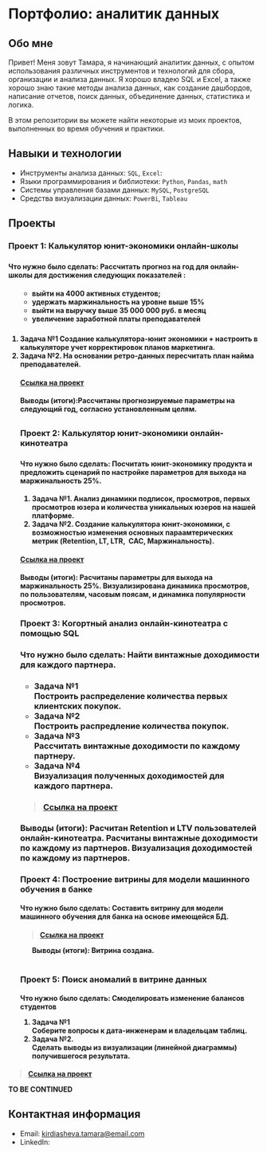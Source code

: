 # Портфолио: аналитик данных

## Обо мне  

Привет! Меня зовут Тамара, я начинающий аналитик данных, с опытом использования различных инструментов и технологий для сбора, организации и анализа данных. 
Я хорошо владею SQL и Excel, а также хорошо знаю такие методы анализа данных, как создание дашбордов, написание отчетов, поиск данных, объединение данных, статистика и логика.

В этом репозитории вы можете найти некоторые из моих проектов, выполненных во время обучения и практики.
<br>

## Навыки и технологии
- Инструменты анализа данных: ``SQL``, ``Excel``: 
- Языки программирования и библиотеки: ``Python``, ``Pandas``, ``math`` 
- Системы управления базами данных: ``MySQL``, ``PostgreSQL``
- Средства визуализации данных: ``PowerBi``, ``Tableau``


## Проекты

<p><h3> Проект 1: Калькулятор юнит-экономики онлайн-школы<h3></p> 
<p><h4> Что нужно было сделать: Рассчитать прогноз на год для онлайн-школы для достижения следующих показателей :<h4><p>
<ol>
<ul>
<li>выйти на 4000 активных студентов;</li>
<li> удержать маржинальность на уровне выше 15%</li>
<li>выйти на выручку выше 35 000 000 руб. в месяц</li>
<li>увеличение заработной платы преподавателей</li><h5></ul>
<p> 
 

<li>Задача №1 Создание калькулятора-юнит экономики + настроить в калькуляторе учет корректировок планов маркетинга.</li>  
<li>Задача №2. На основании ретро-данных пересчитать план найма преподавателей.</li>
</p>
<p>
<h4> <a href="https://docs.google.com/spreadsheets/d/1PPoHrwe7GlqwvhfOBg4l-c8zc4Qhu9loflr3Sffcrck/edit?usp=sharing">Ссылка на проект</a><h4>
 
<p><h4>Выводы (итоги):Рассчитаны прогнозируемые параметры на следующий год, согласно установленным целям.<h4><p> 

##

<p><h3> Проект 2: Калькулятор юнит-экономики онлайн-кинотеатра<h3></p>
<p><h4> Что нужно было сделать: Посчитать юнит-экономику продукта и предложить сценарий по настройке параметров для выхода на маржинальность 25%.<h4><p>
<ol>
<li>Задача №1. Анализ динамики подписок, просмотров, первых просмотров юзера и количества уникальных юзеров на нашей платформе.</li>
<li>Задача №2. Создание калькулятора юнит-экономики, с возможностью изменения основных параамтерических метрик (Retention, LT,  LTR,  CAC, Маржинальность).</li>
</ol>


<h4><a href="https://docs.google.com/presentation/d/11yttH-shCBfGj7MqeJ2MImUGV2p-4RL8/edit?usp=sharing&ouid=100628878406929974425&rtpof=true&sd=true">Ссылка на проект<h4></a>
 
 
<p><h4>Выводы (итоги): Расчитаны параметры для выхода на маржинальность 25%. Визуализирована динамика просмотров, по пользователям, часовым поясам, и динамика популярности просмотров.<h4></p>

<p> 
<p><h3> Проект 3: Когортный анализ онлайн-кинотеатра с помощью SQL<h3></p>
<p>Что нужно было сделать: Найти винтажные доходимости для каждого партнера.<p>
<ul><h4>
<li>Задача №1</li> Построить распределение количества первых клиентских покупок.
<li>Задача №2</li> Построить распредление количества покупок.
<li>Задача №3</li> Рассчитать винтажные доходимости по каждому партнеру.
<li>Задача №4</li> Визуализация полученных доходимостей для каждого партнера.<h4>
</ul>

> <h4><a href="https://docs.google.com/spreadsheets/d/1-8B0LTyAIs12K9LL9S2Gp4WF5TBMNAbi/edit?usp=sharing&ouid=100628878406929974425&rtpof=true&sd=true" >Ссылка на проект</h4></a>

<p>Выводы (итоги): Расчитан Retention и LTV пользователей онлайн-кинотеатра. Расчитаны винтажные доходимости по каждому из партнеров. Визуализация доходимостей по каждому из партнеров.

<p> 
<p><h3> Проект 4: Построение витрины для модели машинного обучения в банке </p>
<p><h4>Что нужно было сделать: Cоставить витрину для модели машинного обучения для банка на основе имеющейся БД.<h4></p>

 
> <a href="https://docs.google.com/spreadsheets/d/1OxlCwOC1IchLd9FARaD4arCrzy81TdVr/edit?usp=sharing&ouid=100628878406929974425&rtpof=true&sd=true">Ссылка на проект</a>
  
<ol>Выводы (итоги): Витрина создана. </ol>
<br> 

<p><h3>Проект 5: Поиск аномалий в витрине данных </p>
<p><h4>Что нужно было сделать: Смоделировать изменение балансов студентов<p>
<ol>
<li>Задача №1</li> Соберите вопросы к дата-инженерам и владельцам таблиц.
<li>Задача №2.</li> Сделать выводы из визуализации (линейной диаграммы) получившегося результата.
</h5></ol>

> <a href="https://docs.google.com/spreadsheets/d/1rwL-xNVorFwVVjDHx6kqrNxbSVA7rd9r/edit?usp=sharing&ouid=100628878406929974425&rtpof=true&sd=true">Ссылка на проект</a>

 
<p> TO BE CONTINUED 

## Контактная информация
- Email: kirdiasheva.tamara@email.com
- LinkedIn:
